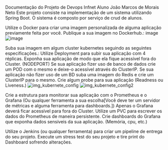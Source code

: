 Documentação do Projeto de Devops Infnet
Aluno João Marcos de Morais Neto
Este projeto consiste na implementação de um sistema utilizando Spring Boot. O sistema é composto por serviço de crud de alunos.


Utilize o Docker para criar uma imagem personalizada de alguma aplicação previamente feita por você. Publique a sua imagem no Dockerhub.: image
![image](https://github.com/mnjoao/academia-joaom/assets/55205843/2d1401a0-9851-4a14-a2bf-c18be9e60ca3)

Suba sua imagem em algum cluster kubernetes seguindo as seguintes especificações.: Utilize Deployment para subir sua aplicação com 4 réplicas. Exponha sua aplicação de modo que ela fique acessível fora do Cluster. (NODEPORT) Se sua aplicação fizer uso de banco de dados crie um POD com o mesmo e deixe-o acessível através do ClusterIP. Se sua aplicação não fizer uso de um BD suba uma imagem do Redis e crie um ClusterIP para o mesmo. Crie algum probe para sua aplicação (Readness ou Liveness.)
![img_kubernete_config](https://github.com/mnjoao/academia-joaom/assets/55205843/f97b982b-b993-4a22-a42e-70cb0060e6b4)
![img_kubernete_config2](https://github.com/mnjoao/academia-joaom/assets/55205843/4bcc6619-fc19-48ca-a80b-c2be21cad0b2)


Crie a estrutura para monitorar sua aplicação com o Prometheus e o Grafana (Ou qualquer ferramenta a sua escolha[Você deve ter um servidor de métricas e alguma ferramenta para dashboards.]) Apenas o Grafana deverá ficar acessível para fora do Cluster. Utilize um PVC para escrever os dados do Prometheus de maneira persistente. Crie dashboards do Grafana que exponha dados sensíveis da sua aplicação. (Memória, cpu, etc.)


Utilize o Jenkins (ou qualquer ferramenta) para criar um pipeline de entrega do seu projeto. Execute um stress test do seu projeto e tire print do Dashboard sofrendo alterações.


